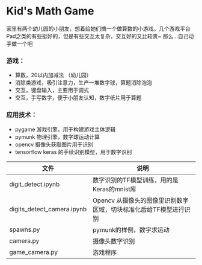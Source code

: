 # Kid's Math Game
家里有两个幼儿园的小朋友，想着给她们搞一个做算数的小游戏。几个游戏平台Pad之类的有些挺好的，但是有些交互太复杂，交互好的又比较贵~
那么...自己动手做一个吧

### 游戏：
* 算数，20以内加减法 （幼儿园）
* 消除类游戏，吸引注意力，生产一堆数字球，算题消除泡泡
* 交互，键盘输入，主要用于调式
* 交互，手写数字，便于小朋友认知，数字纸片用于算题

### 应用技术：
* pygame 游戏引擎，用于构建游戏主体逻辑
* pymunk 物理引擎，数字球运动计算
* opencv 摄像头获取图片用于识别
* tensorflow keras 的手续识别模型，用于数字识别

文件 | 说明
---|---
digit_detect.ipynb | 数字识别的TF模型训练，用的是Keras的mnist库
digits_detect_camera.ipynb | Opencv 从摄像头的图像里识别数字区域，切块标准化后给TF模型进行识别
spawns.py | pymunk的样例，数字求运动
camera.py | 摄像头数字识别
game_camera.py | 游戏程序
